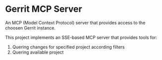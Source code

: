 # Gerrit MCP Server

An MCP (Model Context Protocol) server that provides access to the choosen Gerrit instance.

This project implements an SSE-based MCP server that provides tools for:

1. Quering changes for specified project according filters
2. Quering available project
